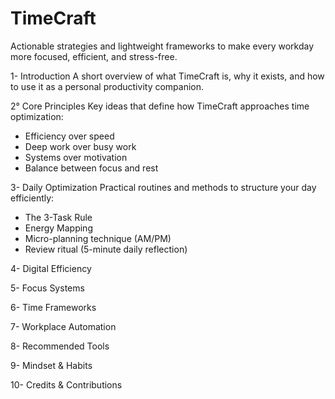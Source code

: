 # TimeCraft
Actionable strategies and lightweight frameworks to make every workday more focused, efficient, and stress-free.

1- Introduction
A short overview of what TimeCraft is, why it exists, and how to use it as a personal productivity companion.

2° Core Principles
Key ideas that define how TimeCraft approaches time optimization:
- Efficiency over speed
- Deep work over busy work
- Systems over motivation
- Balance between focus and rest

3- Daily Optimization
Practical routines and methods to structure your day efficiently:
- The 3-Task Rule
- Energy Mapping
- Micro-planning technique (AM/PM)
- Review ritual (5-minute daily reflection)


4- Digital Efficiency

5- Focus Systems

6- Time Frameworks

7- Workplace Automation

8- Recommended Tools

9- Mindset & Habits

10- Credits & Contributions

